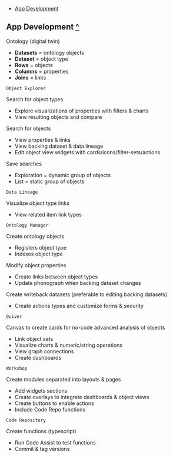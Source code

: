 - [App Development](#app-development-1 "App Development")

## App Development [^](#topics "Topics")

Ontology (digital twin)

- **Datasets** = ontology objects
- **Dataset** = object type
- **Rows** = objects
- **Columns** = properties
- **Joins** = links

`Object Explorer`

Search for object types

- Explore visualizations of properties with filters & charts
- View resulting objects and compare

Search for objects

- View properties & links
- View backing dataset & data lineage
- Edit object view widgets with cards/icons/filter-sets/actions

Save searches

- Exploration = dynamic group of objects
- List = static group of objects

`Data Lineage`

Visualize object type links

- View related item link types

`Ontology Manager`

Create ontology objects

- Registers object type
- Indexes object type

Modify object properties

- Create links between object types
- Update phonograph when backing dataset changes

Create writeback datasets (preferable to editing backing datasets)

- Create actions types and customize forms & security

`Quiver`

Canvas to create cards for no-code advanced analysis of objects

- Link object sets
- Visualize charts & numeric/string operations
- View graph connections
- Create dashboards

`Workshop`

Create modules separated into layouts & pages

- Add widgets sections
- Create overlays to integrate dashboards & object views
- Create buttons to enable actions
- Include Code Repo functions

`Code Repository`

Create functions (typescript)

- Run Code Assist to test functions
- Commit & tag versions
